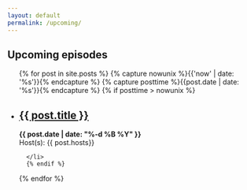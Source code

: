 ```yaml
---
layout: default
permalink: /upcoming/
---
```


## Upcoming episodes

<ul>
  {% for post in site.posts %}
    {% capture nowunix %}{{'now' | date: '%s'}}{% endcapture %}
    {% capture posttime %}{{post.date | date: '%s'}}{% endcapture %}
    {% if posttime > nowunix %}
      <li>
        <h2><a href="{{ post.url }}">{{ post.title }}</a></h2>
        <b>{{ post.date | date: "%-d %B %Y" }}</b><br>
        Host(s): {{ post.hosts}}

      </li>
      {% endif %}
  {% endfor %}
</ul>
